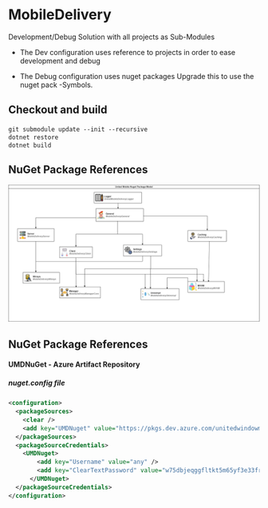 # MobileDelivery
Development/Debug Solution with all projects as Sub-Modules

* The Dev configuration uses reference to projects in order to ease development and debug

* The Debug configuration uses nuget packages Upgrade this to use the nuget pack -Symbols.


## Checkout and build
```git clone https://github.com/coenm/EagleEye.git
git submodule update --init --recursive
dotnet restore
dotnet build
```

## NuGet Package References
![NuGet Package Model](https://github.com/vergaraunited/Docs/blob/master/imgs/MobileDeliveryModel.jpg)

## NuGet Package References
#### UMDNuGet - Azure Artifact Repository
##### nuget.config file
```xml
<configuration>
  <packageSources>
    <clear />
    <add key="UMDNuget" value="https://pkgs.dev.azure.com/unitedwindowmfg/1e4fcdac-b7c9-4478-823a-109475434848/_packaging/UMDNuget/nuget/v3/index.json" />
  </packageSources>
  <packageSourceCredentials>
    <UMDNuget>
        <add key="Username" value="any" />
        <add key="ClearTextPassword" value="w75dbjeqggfltkt5m65yf3e33fryf2olu22of55jxj4b3nmfkpaa" />
      </UMDNuget>
  </packageSourceCredentials>
</configuration>
